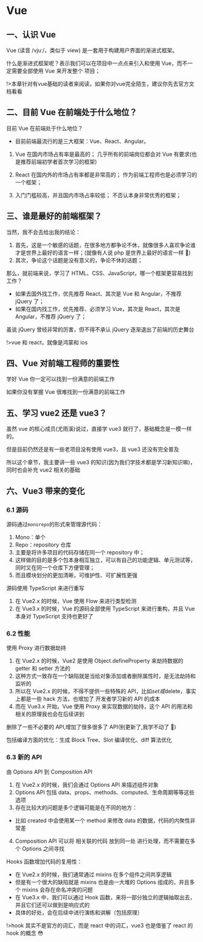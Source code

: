 # Vue

## 一、认识 Vue

Vue (读音 /vjuː/，类似于 view) 是一套用于构建用户界面的渐进式框架。

什么是渐进式框架呢？表示我们可以在项目中一点点来引入和使用 Vue，而不一定需要全部使用 Vue 来开发整个
项目；

!>本章针对有vue基础的读者来阅读，如果你对vue完全陌生，建议你先去官方文档看看

## 二、目前 Vue 在前端处于什么地位？

目前 Vue 在前端处于什么地位？

- 目前前端最流行的是三大框架：Vue、React、Angular。

1.  Vue 在国内市场占有率是最高的；
    几乎所有的前端岗位都会对 Vue 有要求(也是推荐前端初学者首次学习的框架)

2.  React 在国内外的市场占有率都是非常高的；
    作为前端工程师也是必须学习的一个框架；

3.  入门门槛较高，并且国内市场占率较低；
    不否认本身非常优秀的框架；

## 三、谁是最好的前端框架？

当然，我不会去给出我的结论：

1.  首先，这是一个敏感的话题，在很多地方都争论不休，就像很多人喜欢争论谁才是世界上最好的语言一样；(就像有人说 php 是世界上最好的语言一样 👀)
2.  其次，争论这个话题是没有意义的，争论不休的话题；

那么，就前端来说，学习了 HTML、CSS、JavaScript，哪一个框架更容易找到工作？

- 如果去国外找工作，优先推荐 React、其次是 Vue 和 Angular，不推荐 jQuery 了；
- 如果在国内找工作，优先推荐、必须学习 Vue，其次是 React，其次是 Angular，不推荐 jQuery 了；

虽说 jQuery 曾经非常的厉害，但不得不承认 jQuery 逐渐退出了前端的历史舞台

!>vue 和 react，就像是鸿蒙和 ios

## 四、Vue 对前端工程师的重要性

学好 Vue 你一定可以找到一份满意的前端工作

如果你没有掌握 Vue 很难找到一份满意的前端工作

## 五、学习 vue2 还是 vue3？

虽然 vue 的核心成员(尤雨溪)说过，直接学 vue3 就行了，基础概念是一模一样的。

但是目前仍然还是有一些老项目没有使用 vue3，且 vue3 还没有完全普及

所以这个章节，我主要讲一些 vue3 的知识(因为我们学技术都是学习新知识嘛)，同时也会补充 vue2 相关的基础

## 六、Vue3 带来的变化

### 6.1 源码

源码通过`monorepo`的形式来管理源代码：

1.  Mono：单个
2.  Repo：repository 仓库
3.  主要是将许多项目的代码存储在同一个 repository 中；
4.  这样做的目的是多个包本身相互独立，可以有自己的功能逻辑、单元测试等，同时又在同一个仓库下方便管理；
5.  而且模块划分的更加清晰，可维护性、可扩展性更强

源码使用 TypeScript 来进行重写

1.  在 Vue2.x 的时候，Vue 使用 Flow 来进行类型检测
2.  在 Vue3.x 的时候，Vue 的源码全部使用 TypeScript 来进行重构，并且 Vue 本身对 TypeScript 支持也更好了

### 6.2 性能

使用 Proxy 进行数据劫持

1.  在 Vue2.x 的时候，Vue2 是使用 Object.defineProperty 来劫持数据的 getter 和 setter 方法的
2.  这种方式一致存在一个缺陷就是当给对象添加或者删除属性时，是无法劫持和监听的
3.  所以在 Vue2.x 的时候，不得不提供一些特殊的 API，比如$set或$delete，事实上都是一些 hack 方法，也增加了
    开发者学习新的 API 的成本
4.  而在 Vue3.x 开始，Vue 使用 Proxy 来实现数据的劫持，这个 API 的用法和相关的原理我也会在后续讲到

删除了一些不必要的 API,增加了很多很多了 API(别更新了,我学不动了 👴)

包括编译方面的优化：生成 Block Tree、Slot 编译优化、diff 算法优化

### 6.3 新的 API

由 Options API 到 Composition API

1.  在 Vue2.x 的时候，我们会通过 Options API 来描述组件对象
2.  Options API 包括 data、props、methods、computed、生命周期等等这些选项
3.  存在比较大的问题是多个逻辑可能是在不同的地方：

- 比如 created 中会使用某一个 method 来修改 data 的数据，代码的内聚性非常差

4.  Composition API 可以将 相关联的代码 放到同一处 进行处理，而不需要在多个 Options 之间寻找

Hooks 函数增加代码的复用性：

- 在 Vue2.x 的时候，我们通常通过 mixins 在多个组件之间共享逻辑
- 但是有一个很大的缺陷就是 mixins 也是由一大堆的 Options 组成的，并且多个 mixins 会存在命名冲突的问题
- 在 Vue3.x 中，我们可以通过 Hook 函数，来将一部分独立的逻辑抽取出去，并且它们还可以做到是响应式的
- 具体的好处，会在后续中进行演练和讲解（包括原理）

!>hook 其实不是官方的词汇，而是 react 中的词汇，vue3 也是借鉴了 react 的 hook 的概念 😳

